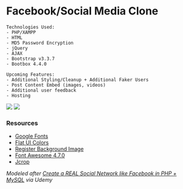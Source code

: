 # Facebook/Social Media Clone

```
Technologies Used:
- PHP/XAMPP
- HTML
- MD5 Password Encryption
- jQuery
- AJAX
- Bootstrap v3.3.7
- Bootbox 4.4.0
```

```
Upcoming Features:
- Additional Styling/Cleanup + Additional Faker Users
- Post Content Embed (images, videos)
- Additional user feedback
- Hosting
```

![](https://i.imgur.com/RGxgAuH.jpg)
![](https://i.imgur.com/Jahor42.png)

### Resources
- [Google Fonts](https://fonts.google.com/specimen/Sevillana?selection.family=Sevillana)
- [Flat UI Colors](https://flatuicolors.com/palette/defo)
- [Register Background Image](https://pixabay.com/photo-3157395/)
- [Font Awesome 4.7.0](https://fontawesome.com/v4.7.0/)
- [Jcrop](http://jcrop.org/)

_Modeled after [Create a REAL Social Network like Facebook in PHP + MySQL](https://www.udemy.com/make-a-social-media-website/) via Udemy_
